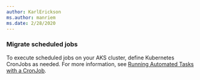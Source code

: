 ```yaml
---
author: KarlErickson
ms.author: manriem
ms.date: 2/28/2020
---
```


### Migrate scheduled jobs

To execute scheduled jobs on your AKS cluster, define Kubernetes CronJobs as needed. For more information, see [Running Automated Tasks with a CronJob](https://kubernetes.io/docs/tasks/job/automated-tasks-with-cron-jobs/).
